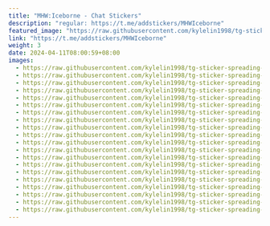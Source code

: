 ```yaml
---
title: "MHW:Iceborne - Chat Stickers"
description: "regular: https://t.me/addstickers/MHWIceborne"
featured_image: "https://raw.githubusercontent.com/kylelin1998/tg-sticker-spreading-worldwide-images/main/img/45a75f6b-4c17-4dbc-a40b-28182494d686.jpg"
link: "https://t.me/addstickers/MHWIceborne"
weight: 3
date: 2024-04-11T08:00:59+08:00
images:
  - https://raw.githubusercontent.com/kylelin1998/tg-sticker-spreading-worldwide-images/main/img/45a75f6b-4c17-4dbc-a40b-28182494d686.jpg
  - https://raw.githubusercontent.com/kylelin1998/tg-sticker-spreading-worldwide-images/main/img/782dbc21-8fb0-42e3-b013-24ce5529e696.jpg
  - https://raw.githubusercontent.com/kylelin1998/tg-sticker-spreading-worldwide-images/main/img/a7a9732d-405d-4093-b5ef-0b004e23b18e.jpg
  - https://raw.githubusercontent.com/kylelin1998/tg-sticker-spreading-worldwide-images/main/img/4740be11-ce81-452f-b16f-c42b95175d4a.jpg
  - https://raw.githubusercontent.com/kylelin1998/tg-sticker-spreading-worldwide-images/main/img/a801a4bc-ed39-41f8-bff5-849b31361d58.jpg
  - https://raw.githubusercontent.com/kylelin1998/tg-sticker-spreading-worldwide-images/main/img/31dbf247-8c52-432e-8e8f-76f3317ea406.jpg
  - https://raw.githubusercontent.com/kylelin1998/tg-sticker-spreading-worldwide-images/main/img/4bca741e-bb7d-471c-b612-2098133e8ebb.jpg
  - https://raw.githubusercontent.com/kylelin1998/tg-sticker-spreading-worldwide-images/main/img/c76c8a12-a53f-4cf8-bc83-ca8ba54a8d9f.jpg
  - https://raw.githubusercontent.com/kylelin1998/tg-sticker-spreading-worldwide-images/main/img/f7b7a813-0aae-417d-bbfa-75a7c8ff9dd2.jpg
  - https://raw.githubusercontent.com/kylelin1998/tg-sticker-spreading-worldwide-images/main/img/38843b9f-5285-4717-80aa-2efac87abafd.jpg
  - https://raw.githubusercontent.com/kylelin1998/tg-sticker-spreading-worldwide-images/main/img/1b322276-94ed-49ba-a83b-17904c3b990b.jpg
  - https://raw.githubusercontent.com/kylelin1998/tg-sticker-spreading-worldwide-images/main/img/fb648422-5aef-4860-8c03-13fa1c3b114a.jpg
  - https://raw.githubusercontent.com/kylelin1998/tg-sticker-spreading-worldwide-images/main/img/56faf428-3ca6-4282-9cdb-d4662491dc7c.jpg
  - https://raw.githubusercontent.com/kylelin1998/tg-sticker-spreading-worldwide-images/main/img/1c258a2a-9616-4ab9-a1c0-9fd71f3b524d.jpg
  - https://raw.githubusercontent.com/kylelin1998/tg-sticker-spreading-worldwide-images/main/img/996273e1-108c-4b97-91d5-d315425f4f10.jpg
  - https://raw.githubusercontent.com/kylelin1998/tg-sticker-spreading-worldwide-images/main/img/50b9c915-08e0-4820-8581-580436c89663.jpg
  - https://raw.githubusercontent.com/kylelin1998/tg-sticker-spreading-worldwide-images/main/img/8a7579a4-d527-4f7f-b800-61f98c15994b.jpg
  - https://raw.githubusercontent.com/kylelin1998/tg-sticker-spreading-worldwide-images/main/img/74eae911-6f0b-414e-87e9-8e8afbc469f2.jpg
  - https://raw.githubusercontent.com/kylelin1998/tg-sticker-spreading-worldwide-images/main/img/0b259865-b155-436c-ab67-1fd1c94f3539.jpg
  - https://raw.githubusercontent.com/kylelin1998/tg-sticker-spreading-worldwide-images/main/img/d09cf2ec-38ad-4473-88ba-3943c33ca066.jpg
---
```


